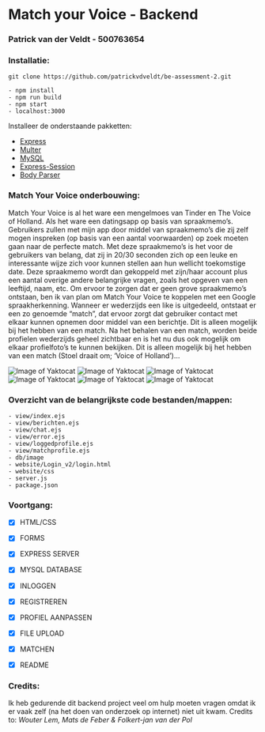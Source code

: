 # Match your Voice - Backend
### Patrick van der Veldt - 500763654

### Installatie:
```
git clone https://github.com/patrickvdveldt/be-assessment-2.git
```
```
- npm install
- npm run build
- npm start
- localhost:3000
```

Installeer de onderstaande pakketten:
- [Express](https://github.com/expressjs/express)
- [Multer](https://github.com/expressjs/multer)
- [MySQL](https://github.com/mysqljs/mysql)
- [Express-Session](https://github.com/expressjs/session)
- [Body Parser](https://github.com/expressjs/body-parser)

### Match Your Voice onderbouwing:
Match Your Voice is al het ware een mengelmoes van Tinder en The Voice of Holland.
Als het ware een datingsapp op basis van spraakmemo’s.
Gebruikers zullen met mijn app door middel van spraakmemo’s die zij zelf mogen inspreken (op basis van een aantal voorwaarden) op zoek moeten gaan naar de perfecte match.
Met deze spraakmemo’s is het voor de gebruikers van belang, dat zij in 20/30 seconden zich op een leuke en interessante wijze zich voor kunnen stellen aan hun wellicht toekomstige date. Deze spraakmemo wordt dan gekoppeld met zijn/haar account plus een aantal overige andere belangrijke vragen, zoals het opgeven van een leeftijd, naam, etc.
Om ervoor te zorgen dat er geen grove spraakmemo’s ontstaan, ben ik van plan om Match Your Voice te koppelen met een Google spraakherkenning.
Wanneer er wederzijds een like is uitgedeeld, ontstaat er een zo genoemde “match”, dat ervoor zorgt dat gebruiker contact met elkaar kunnen opnemen door middel van een berichtje. Dit is alleen mogelijk bij het hebben van een match.
Na het behalen van een match, worden beide profielen wederzijds geheel zichtbaar en is het nu dus ook mogelijk om elkaar profielfoto’s te kunnen bekijken. Dit is alleen mogelijk bij het hebben van een match (Stoel draait om; ‘Voice of Holland’)…

![Image of Yaktocat](https://github.com/patrickvdveldt/matchyourvoice/blob/master/db/image/login.png)
![Image of Yaktocat](https://github.com/patrickvdveldt/matchyourvoice/blob/master/db/image/home.png)
![Image of Yaktocat](https://github.com/patrickvdveldt/matchyourvoice/blob/master/db/image/berichten.png)
![Image of Yaktocat](https://github.com/patrickvdveldt/matchyourvoice/blob/master/db/image/chat.png)
![Image of Yaktocat](https://github.com/patrickvdveldt/matchyourvoice/blob/master/db/image/berichten.png)
![Image of Yaktocat](https://github.com/patrickvdveldt/matchyourvoice/blob/master/db/image/profiel.png)

### Overzicht van de belangrijkste code bestanden/mappen:
```
- view/index.ejs
- view/berichten.ejs
- view/chat.ejs
- view/error.ejs
- view/loggedprofile.ejs
- view/matchprofile.ejs
- db/image
- website/Login_v2/login.html
- website/css
- server.js
- package.json
```

### Voortgang:
- [x] HTML/CSS
- [x] FORMS
- [x] EXPRESS SERVER
- [x] MYSQL DATABASE
- [x] INLOGGEN
- [x] REGISTREREN
- [x] PROFIEL AANPASSEN
- [x] FILE UPLOAD
- [x] MATCHEN
- [x] README



### Credits:
Ik heb gedurende dit backend project veel om hulp moeten vragen omdat ik er vaak zelf (na het doen van onderzoek op internet) niet uit kwam.
Credits to: *Wouter Lem, Mats de Feber & Folkert-jan van der Pol*

